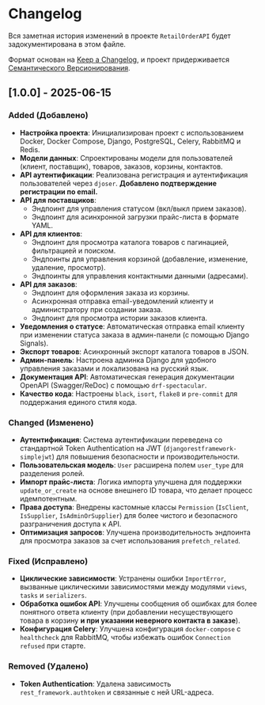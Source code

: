 # Changelog

Вся заметная история изменений в проекте `RetailOrderAPI` будет задокументирована в этом файле.

Формат основан на [Keep a Changelog](https://keepachangelog.com/en/1.0.0/), 
и проект придерживается [Семантического Версионирования](https://semver.org/spec/v2.0.0.html).

## [1.0.0] - 2025-06-15

### Added (Добавлено)
- **Настройка проекта**: Инициализирован проект с использованием Docker, Docker Compose, Django, PostgreSQL, Celery, RabbitMQ и Redis.
- **Модели данных**: Спроектированы модели для пользователей (клиент, поставщик), товаров, заказов, корзины, контактов.
- **API аутентификации**: Реализована регистрация и аутентификация пользователей через `djoser`. **Добавлено подтверждение регистрации по email.** 
- **API для поставщиков**:
  - Эндпоинт для управления статусом (вкл/выкл прием заказов).
  - Эндпоинт для асинхронной загрузки прайс-листа в формате YAML.
- **API для клиентов**:
  - Эндпоинт для просмотра каталога товаров с пагинацией, фильтрацией и поиском.
  - Эндпоинты для управления корзиной (добавление, изменение, удаление, просмотр).
  - Эндпоинты для управления контактными данными (адресами).
- **API для заказов**:
  - Эндпоинт для оформления заказа из корзины.
  - Асинхронная отправка email-уведомлений клиенту и администратору при создании заказа.
  - Эндпоинт для просмотра истории заказов клиента.
- **Уведомления о статусе**: Автоматическая отправка email клиенту при изменении статуса заказа в админ-панели (с помощью Django Signals).
- **Экспорт товаров**: Асинхронный экспорт каталога товаров в JSON.
- **Админ-панель**: Настроена админка Django для удобного управления заказами и локализована на русский язык.
- **Документация API**: Автоматическая генерация документации OpenAPI (Swagger/ReDoc) с помощью `drf-spectacular`.
- **Качество кода**: Настроены `black`, `isort`, `flake8` и `pre-commit` для поддержания единого стиля кода.

### Changed (Изменено)
- **Аутентификация**: Система аутентификации переведена со стандартной Token Authentication на JWT (`djangorestframework-simplejwt`) для повышения безопасности и производительности.
- **Пользовательская модель**: `User` расширена полем `user_type` для разделения ролей.
- **Импорт прайс-листа**: Логика импорта улучшена для поддержки `update_or_create` на основе внешнего ID товара, что делает процесс идемпотентным.
- **Права доступа**: Внедрены кастомные классы `Permission` (`IsClient`, `IsSupplier`, `IsAdminOrSupplier`) для более чистого и безопасного разграничения доступа к API.
- **Оптимизация запросов**: Улучшена производительность эндпоинта для просмотра заказов за счет использования `prefetch_related`.

### Fixed (Исправлено)
- **Циклические зависимости**: Устранены ошибки `ImportError`, вызванные циклическими зависимостями между модулями `views`, `tasks` и `serializers`.
- **Обработка ошибок API**: Улучшены сообщения об ошибках для более понятного ответа клиенту (при добавлении несуществующего товара в корзину **и при указании неверного контакта в заказе**).
- **Конфигурация Celery**: Улучшена конфигурация `docker-compose` с `healthcheck` для RabbitMQ, чтобы избежать ошибок `Connection refused` при старте.

### Removed (Удалено)
- **Token Authentication**: Удалена зависимость `rest_framework.authtoken` и связанные с ней URL-адреса.